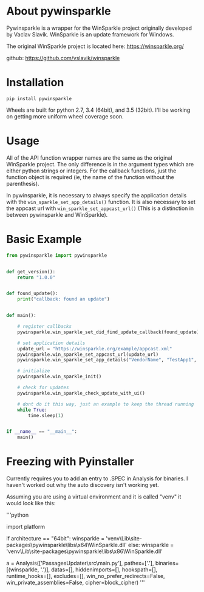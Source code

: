 
About pywinsparkle
==================

Pywinsparkle is a wrapper for the WinSparkle project originally developed by Vaclav Slavik. WinSparkle is an update framework for Windows. 

The original WinSparkle project is located here: https://winsparkle.org/

github: https://github.com/vslavik/winsparkle

Installation
============

`pip install pywinsparkle`

Wheels are built for python 2.7, 3.4 (64bit), and 3.5 (32bit). I'll be working on getting more uniform wheel coverage
soon.

Usage
=====

All of the API function wrapper names are the same as the original WinSparkle project. The only difference
is in the argument types which are either python strings or integers. For the callback functions, just the function
object is required (ie, the name of the function without the parenthesis).

In pywinsparkle, it is necessary to always specify the application details with the `win_sparkle_set_app_details()` function.
It is also necessary to set the appcast url with `win_sparkle_set_appcast_url()` (This is a distinction in between pywinsparkle and WinSparkle).

Basic Example
============= 

```python
from pywinsparkle import pywinsparkle


def get_version():
    return "1.0.0"


def found_update():
    print("callback: found an update")


def main():

    # register callbacks
    pywinsparkle.win_sparkle_set_did_find_update_callback(found_update)

    # set application details
	update_url = "https://winsparkle.org/example/appcast.xml"
    pywinsparkle.win_sparkle_set_appcast_url(update_url)
    pywinsparkle.win_sparkle_set_app_details("VendorName", "TestApp1", get_version())

    # initialize
    pywinsparkle.win_sparkle_init()

    # check for updates
    pywinsparkle.win_sparkle_check_update_with_ui()

	# dont do it this way, just an example to keep the thread running
    while True:
        time.sleep(1)


if __name__ == "__main__":
    main()
```

Freezing with Pyinstaller
=========================

Currently requires you to add an entry to .SPEC in Analysis for binaries. I haven't worked out why the auto discovery
isn't working yet.

Assuming you are using a virtual environment and it is called "venv" it would look like this:

'''python

import platform

if architecture == "64bit":
    winsparkle = 'venv\\Lib\\site-packages\\pywinsparkle\\libs\\x64\\WinSparkle.dll'
else:
    winsparkle = 'venv\\Lib\\site-packages\\pywinsparkle\\libs\\x86\\WinSparkle.dll'

a = Analysis(['PassagesUpdater\\src\\main.py'],
             pathex=['.'],
             binaries=[(winsparkle, '.')],
             datas=[],
             hiddenimports=[],
             hookspath=[],
             runtime_hooks=[],
             excludes=[],
             win_no_prefer_redirects=False,
             win_private_assemblies=False,
             cipher=block_cipher)
'''
